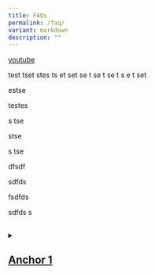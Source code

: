 ```yaml
---
title: FAQs
permalink: /faq/
variant: markdown
description: ""
---
```

<p><a href="youtube.com" rel="noopener noreferrer nofollow" target="_blank">youtube</a>
</p>
<p>test tset stes ts et set se t se t se t s e t set</p>
<p>estse</p>
<p>testes</p>
<p>s tse</p>
<p>stse</p>
<p>s tse</p>
<p>dfsdf</p>
<p>sdfds</p>
<p>fsdfds</p>
<p>sdfds s</p>
<h2></h2>

<div data-type="detailGroup" class="isomer-accordion-group isomer-accordion isomer-accordion-white">
<details class="isomer-details">
<summary><h2><a href="#anchor1">Anchor 1</a></h2></summary>
<div data-type="detailsContent" class="isomer-details-content">
<p>testing here</p>
</div>
</details>
</div>
<p></p>